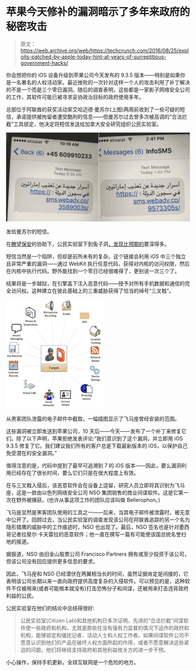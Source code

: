 # 苹果今天修补的漏洞暗示了多年来政府的秘密攻击

> 原文：<https://web.archive.org/web/https://techcrunch.com/2016/08/25/exploits-patched-by-apple-today-hint-at-years-of-surreptitious-government-hacks/>

你会想把你的 iOS 设备升级到苹果公司今天发布的 9.3.5 版本——特别是如果你是一名著名的人权活动家。最近挫败的一次针对这样一个人的攻击利用了补丁解决的不是一个而是三个零日漏洞。随后的调查表明，这些都是一家影子网络安全公司的工作，其软件可能已被寻求妥协政治目标的政府使用多年。

总部位于阿联酋的获奖活动家艾哈迈德·曼苏尔(上图)两周前收到了一些可疑的短信，承诺提供被拘留者遭受酷刑的信息——但曼苏尔过去曾多次被高调的“合法拦截”工具锁定，他决定将短信发送给加拿大安全研究组织公民实验室。

[![The texts sent to Mansoor.](img/d87ced2d47ae5183d6157ce364debc88.png)](https://web.archive.org/web/20230226172830/https://techcrunch.com/wp-content/uploads/2016/08/suspcious-texts.jpg)

发给曼苏尔的短信。

在[瞭望保安](https://web.archive.org/web/20230226172830/https://blog.lookout.com/blog/2016/08/25/lookout-trident-pegasus-enterprise-discovery/)的协助下，公民实验室下到兔子洞[，发现比预期的](https://web.archive.org/web/20230226172830/https://citizenlab.org/2016/08/million-dollar-dissident-iphone-zero-day-nso-group-uae/)要深得多。

短信当然是一个陷阱，但却是前所未有的复杂。这个链接会利用 iOS 中三个独立且非常严重的漏洞——通过 WebKit 执行任意代码，获得对内核的访问权限，然后在内核中执行代码。野外能找到一个零日已经很难得了，更别说一次三个了。

结果将是一步越狱，在引擎盖下注入恶意代码——授予对所有手机数据和通信的完全访问权。这种建立在彼此基础上的三重威胁获得了恰当的绰号“三叉戟”。

[![Taken from Hacking Team's leaked emails, an illustration showing the reach Pegasus would have once installed.](img/fc5daa2dd19b2b9c2eef864fe8a739cb.png)](https://web.archive.org/web/20230226172830/https://techcrunch.com/wp-content/uploads/2016/08/access.png)

从黑客团队泄露的电子邮件中截取，一幅插图显示了飞马座曾经安装的范围。

这些漏洞被立即发送到苹果公司，10 天后——今天——发布了一个补丁来修复它们。除了以下声明，苹果拒绝发表评论:“我们意识到了这个漏洞，并立即用 iOS 9.3.5 修复了它。我们建议我们所有的客户总是下载最新版本的 iOS，以保护自己免受潜在的安全漏洞。”

值得注意的是，代码中提到了最早可追溯到 7 的 iOS 版本——因此，要么漏洞利用已经存在了很长时间，要么它们只是在很大程度上有效。

在与三叉戟入侵后，该恶意软件会在设备上逗留，研究人员立即将其识别为飞马座，这是一款由以色列网络安全公司 NSO 集团销售的商业间谍软件。这是它第一次在野外被捕获。(也许从事这项工作的团队应该叫做 Bellerophon。)

飞马座显然是黑客团队使用的工具之一——后来，当其电子邮件被泄露时，被无意中公开了。回顾过去，当公民实验室的调查发现该公司在阿联酋追踪的另一个名为隐形猎鹰的威胁中的工作痕迹时，NSO 也出现了。最后，NSO 签名也是针对墨西哥记者拉斐尔·卡夫雷拉的恶意软件；他一直在撰写一篇有可能使该国总统名誉扫地的报道。

据报道，NSO 由旧金山股票公司 Francisco Partners 拥有或至少投资于该公司，但该公司没有回应提供更多信息的要求。

因此，飞马座和 NSO 已经潜伏在两翼相当长的时间，虽然证据肯定是间接的，它表明该公司长期以来一直向政府提供高度复杂的入侵软件。可以预见的是，这种软件不仅被用来(或者可能根本就没有)打击恐怖分子和间谍，还被用来打击违背政府利益的公民。

公民实验室在他们的结论中总结得很好:

> 公民实验室(Citizen Lab)和其他机构已多次证明，先进的“合法拦截”间谍软件使一些政府和机构，尤其是那些在没有强有力监督的情况下运作的政府和机构，能够锁定和骚扰记者、活动人士和人权工作者。如果间谍软件公司不愿意认识到他们的产品在破坏人权方面所起的作用，或者不愿意解决这些紧迫的问题，他们将继续支持政府和其他利益攸关方的进一步干预。

小心操作，保持手机更新。全球互联网是一个危险的地方。